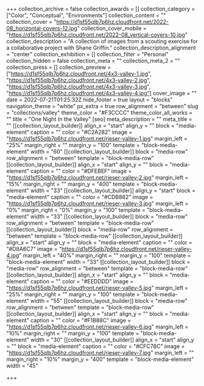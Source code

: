 +++
collection_archive = false
collection_awards = []
collection_category = ["Color", "Conceptual", "Environments"]
collection_content = ""
collection_cover = "https://d1sf55qlb7p6hz.cloudfront.net/2022-08_horizontal-covers-12.jpg"
collection_cover_mobile = "https://d1sf55qlb7p6hz.cloudfront.net/2022-08_vertical-covers-10.jpg"
collection_description = "A collection of images from a scouting exercise for a collaborative project with Shane Griffin."
collection_description_alignment = "center"
collection_exhibition = []
collection_filter = "Personal"
collection_hidden = false
collection_meta = ""
collection_meta_2 = ""
collection_press = []
collection_preview = ["https://d1sf55qlb7p6hz.cloudfront.net/4x3-valley-1.jpg", "https://d1sf55qlb7p6hz.cloudfront.net/4x3-valley-2.jpg", "https://d1sf55qlb7p6hz.cloudfront.net/4x3-valley-3.jpg", "https://d1sf55qlb7p6hz.cloudfront.net/4x3-valley-4.jpg"]
cover_image = ""
date = 2022-07-21T01:25:32Z
hide_footer = true
layout = "blocks"
navigation_theme = "white"
px_extra = true
row_alignment = "between"
slug = "collections/valley"
theme_color = "#F3CCCC"
theme_color_all_works = ""
title = "One Night In the Valley"
[seo]
meta_description = ""
meta_title = ""
[[collection_layout_builder]]
align_x = "start"
align_y = ""
block = "media-element"
caption = ""
color = "#C2A282"
image = "https://d1sf55qlb7p6hz.cloudfront.net/rieser-valley-1.jpg"
margin_left = "25%"
margin_right = ""
margin_y = "100"
template = "block-media-element"
width = "60"
[[collection_layout_builder]]
block = "media-row"
row_alignment = "between"
template = "block-media-row"
[[collection_layout_builder]]
align_x = "start"
align_y = ""
block = "media-element"
caption = ""
color = "#DFEBEF"
image = "https://d1sf55qlb7p6hz.cloudfront.net/rieser-valley-2.jpg"
margin_left = "15%"
margin_right = ""
margin_y = "400"
template = "block-media-element"
width = "33"
[[collection_layout_builder]]
align_y = "start"
block = "media-element"
caption = ""
color = "#CDB882"
image = "https://d1sf55qlb7p6hz.cloudfront.net/rieser-valley-3.jpg"
margin_left = "0%"
margin_right = "0%"
margin_y = "100"
template = "block-media-element"
width = "33"
[[collection_layout_builder]]
block = "media-row"
row_alignment = "between"
template = "block-media-row"
[[collection_layout_builder]]
block = "media-row"
row_alignment = "between"
template = "block-media-row"
[[collection_layout_builder]]
align_x = "start"
align_y = ""
block = "media-element"
caption = ""
color = "#D8A6C7"
image = "https://d1sf55qlb7p6hz.cloudfront.net/rieser-valley-4.jpg"
margin_left = "40%"
margin_right = ""
margin_y = "100"
template = "block-media-element"
width = "33"
[[collection_layout_builder]]
block = "media-row"
row_alignment = "between"
template = "block-media-row"
[[collection_layout_builder]]
align_x = "start"
align_y = ""
block = "media-element"
caption = ""
color = "#EEDDDD"
image = "https://d1sf55qlb7p6hz.cloudfront.net/rieser-valley-5.jpg"
margin_left = "25%"
margin_right = ""
margin_y = "100"
template = "block-media-element"
width = "55"
[[collection_layout_builder]]
block = "media-row"
row_alignment = "between"
template = "block-media-row"
[[collection_layout_builder]]
align_x = "start"
align_y = ""
block = "media-element"
caption = ""
color = "#F1B88C"
image = "https://d1sf55qlb7p6hz.cloudfront.net/rieser-valley-6.jpg"
margin_left = "10%"
margin_right = ""
margin_y = "100"
template = "block-media-element"
width = "30"
[[collection_layout_builder]]
align_x = "start"
align_y = ""
block = "media-element"
caption = ""
color = "#CFC78C"
image = "https://d1sf55qlb7p6hz.cloudfront.net/rieser-valley-7.jpg"
margin_left = ""
margin_right = "10%"
margin_y = "400"
template = "block-media-element"
width = "45"

+++
